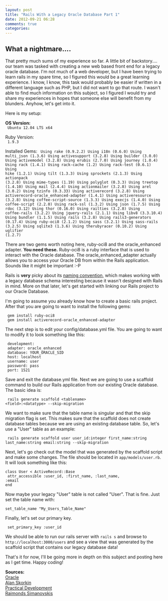 ```yaml
---
layout: post
title: "Rails With a Legacy Oracle Database Part 1"
date: 2012-09-21 06:28
comments: true
categories: 
---
```


<h2> What a nightmare....</h2>

That pretty much sums of my experience so far.  A little bit of backstory.... our team was tasked with creating a
new web based front end for a legacy oracle database.  I'm not much of a web developer, but I have been trying
to learn rails in my spare time, so I figured this would be a great learning experience.  I know, I know, this
task would probably be easier if written in a different language such as PHP, but I did not want to go that
route. I wasn't able to find much information on this subject, so I figured I would try and share my experiences
in hopes that someone else will benefit from my blunders. Anyhow, let's get into it.

Here is my setup:

<b>OS Version:</b><br/>
<code> Ubuntu 12.04 LTS x64 </code>

Ruby Version: <br/>
<code> 1.9.3 </code>

Installed Gems:
<code>
Using rake (0.9.2.2)
Using i18n (0.6.0)
Using multi_json (1.3.6)
Using activesupport (3.2.8)
Using builder (3.0.0)
Using activemodel (3.2.8)
Using erubis (2.7.0)
Using journey (1.0.4)
Using rack (1.4.1)
Using rack-cache (1.2)
Using rack-test (0.6.1)
Using hike (1.2.1)
Using tilt (1.3.3)
Using sprockets (2.1.3)
Using actionpack (3.2.8)
Using mime-types (1.19)
Using polyglot (0.3.3)
Using treetop (1.4.10)
Using mail (2.4.4)
Using actionmailer (3.2.8)
Using arel (3.0.2)
Using tzinfo (0.3.33)
Using activerecord (3.2.8)
Using activerecord-oracle_enhanced-adapter (1.4.1)
Using activeresource (3.2.8)
Using coffee-script-source (1.3.3)
Using execjs (1.4.0)
Using coffee-script (2.2.0)
Using rack-ssl (1.3.2)
Using json (1.7.5)
Using rdoc (3.12)
Using thor (0.16.0)
Using railties (3.2.8)
Using coffee-rails (3.2.2)
Using jquery-rails (2.1.1)
Using libv8 (3.3.10.4)
Using bundler (1.1.5)
Using rails (3.2.8)
Using rails3-generators (0.17.4)
Using ruby-oci8 (2.1.2)
Using sass (3.2.1)
Using sass-rails (3.2.5)
Using sqlite3 (1.3.6)
Using therubyracer (0.10.2)
Using uglifier (1.2.7)
</code>

There are two gems worth noting here, ruby-oci8 and the oracle_enhanced adapter. <strong>You need these.</strong>
Ruby-oci8 is a ruby interface that is used to interact with the Oracle database.  The oracle_enhanced_adapter actually
allows you to access your Oracle DB from within the Rails application. Sounds like it might be important :-P

Rails is <strong>very</strong> picky about its <a href="http://itsignals.cascadia.com.au/?p=7">naming convention</a>, which makes working with a legacy database schema
interesting because it wasn't designed with Rails in mind. More on that later, let's get started with linking our Rails project to our Oracle Database.

I'm going to assume you already know how to create a basic rails project.  After that you are going to want to install the following gems:

<code> gem install ruby-oci8 </code>  
<code> gem install activerecord-oracle_enhanced-adapter </code>

The next step is to edit your config/database.yml file. You are going to want to modify it to look something like this:

  <code> development: </code>  
  <code> adapter: oracle_enhanced </code>  
  <code> database: YOUR_ORACLE_SID </code>  
  <code> host: localhost </code>  
  <code> username: user </code>  
  <code> password: pass </code>  
  <code> port: 1521 </code>  

Save and exit the database.yml file.  Next we are going to use a scaffold command to build our Rails application from our existing Oracle database. The basic idea is:

<code> rails generate scaffold \<tablename\> \<field\>:\<datatype\> --skip-migration </code>

We want to make sure that the table name is singular and that the skip migration flag is set.  This makes sure that the scaffold does not create database tables because we are using an existing database table. So, let's use a "User" table as an example:

<code> rails generate scaffold user user_id:integer first_name:string last_name:string email:string --skip-migration </code>

Next, let's go check out the model that was generated by the scaffold script and make some changes.  The file should be located in <code>app/models/user.rb</code>. It will look 
something like this:

<code>class User \< ActiveRecord::Base </code>  
<code> attr_accessible :user_id, :first_name, :last_name, :email</code>  
<code>end</code>

Now maybe your legacy "User" table is not called "User".  That is fine.  Just set the table name with:

<code>set_table_name "My_Users_Table_Name"</code>

Finally, let's set our primary key.

<code> set_primary_key :user_id </code>

We should be able to run our rails server with <code>rails s</code> and browse to <code>http://localhost:3000/users</code> and see a view that was generated by the scaffold script that contains our legacy database data!

That's it for now, I'll be going more in depth on this subject and posting here as I get time.  Happy coding!

<strong>Sources:</strong>  
<a href="http://www.oracle.com/webfolder/technetwork/tutorials/obe/db/oow10/rubyhol/instructions/rubyrails.htm">Oracle</a>  
<a href="http://www.skorks.com/2010/02/using-ruby-on-rails-with-oracle-and-deploying-it-all-to-tomcat/">Alan Skorkin</a>  
<a href="http://practicaldev.blogspot.com/2009/07/rails-with-legacy-oracle-db.html">Practical Development</a>  
<a href="http://blog.rayapps.com/2010/09/09/oracle-enhanced-adapter-1-3-1-and-how-to-use-it-with-rails3/">Raimonds Simanovskis</a>
